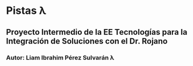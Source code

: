 # Pistas λ
## Proyecto Intermedio de la EE Tecnologías para la Integración de Soluciones con el Dr. Rojano
### Autor: Liam Ibrahim Pérez Sulvarán λ
